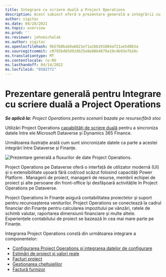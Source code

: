 ```yaml
---
title: Integrare cu scriere duală a Project Operations
description: Acest subiect oferă o prezentare generală a integrării cu scriere duală a Project Operations.
author: sigitac
ms.date: 04/28/2021
ms.topic: overview
ms.prod: ''
ms.reviewer: johnmichalak
ms.author: sigitac
ms.openlocfilehash: 9b57b8bab9a6821e71a16b191804af21ae5d0b5a
ms.sourcegitcommit: c0792bd65d92db25e0e8864879a19c4b93efb10c
ms.translationtype: MT
ms.contentlocale: ro-RO
ms.lasthandoff: 04/14/2022
ms.locfileid: "8582771"
---
```

# <a name="project-operations-dual-write-integration-overview"></a>Prezentare generală pentru Integrare cu scriere duală a Project Operations

_**Se aplică la:** Project Operations pentru scenarii bazate pe resurse/fără stoc_

Utilizări Project Operations [capabilități de scriere duală](/dynamics365/fin-ops-core/dev-itpro/data-entities/dual-write/dual-write-home-page) pentru a sincroniza datele între ele Microsoft Dataverse și Dynamics 365 Finance.

Următoarea ilustrație arată cum sunt sincronizate datele ca parte a acestei integrări între Dataverse și Finanțe.

![Prezentare generală a fluxurilor de date Project Operations.](./media/ProjectOperationsFlows.jpg)

Project Operations pe Dataverse oferă o interfață de utilizator modernă (UI) și o extensibilitate ușoară fără cod/cod scăzut folosind capacități Power Platform . Managerii de proiect, managerii de resurse, membrii echipei de proiect și alte persoane din front-office își desfășoară activitățile în Project Operations pe Dataverse.

Project Operations în Finanțe asigură contabilitatea proiectelor și suport pentru recunoașterea veniturilor. Project Operations se conectează la cadrul financiar din Finanțe pentru calcularea impozitului pe vânzări, ratele de schimb valutar, raportarea dimensiunii financiare și multe altele. Experiențele contabilului de proiect se bazează în cea mai mare parte pe Finanțe.

Integrarea Project Operations constă din următoarea integrare a componentelor:


- [Configurarea Project Operations și integrarea datelor de configurare](resource-dual-write-setup-integration.md) 
- [Estimări de proiect și valori reale](resource-dual-write-estimates-actuals.md)
- [Facturi proiect](resource-dual-write-project-invoice.md)
- [Gestionarea cheltuielilor](resource-dual-write-expense.md)
- [Factură furnizor](resource-dual-write-vendor-invoice.md)

